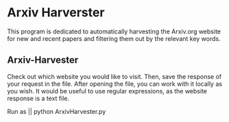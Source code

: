 # Arxiv Harverster

This program is dedicated to automatically harvesting the Arxiv.org website for new and recent papers and filtering them out by the relevant key words.
## Arxiv-Harvester

Check out which website you would like to visit.
Then, save the response of your request in the file.
After opening the file, you can work with it locally as you wish.
It would be useful to use regular expressions, as the website response is
a text file.

Run as
|| python ArxivHarvester.py


